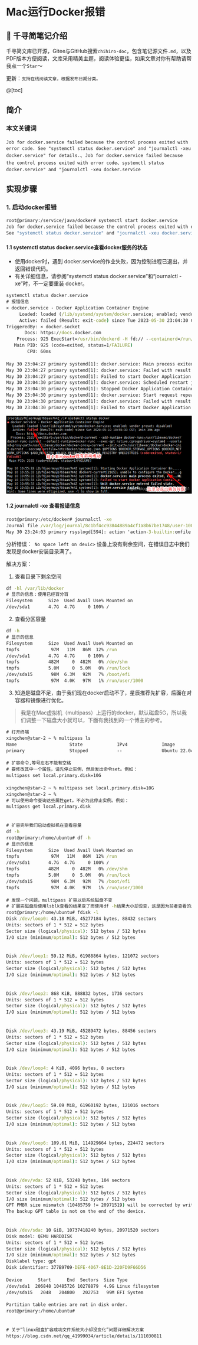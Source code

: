 # Mac运行Docker报错

## 📔 千寻简笔记介绍

千寻简文库已开源，Gitee与GitHub搜索`chihiro-doc`，包含笔记源文件`.md`，以及PDF版本方便阅读，文库采用精美主题，阅读体验更佳，如果文章对你有帮助请帮我点一个`Star`～

更新：`支持在线阅读文章，根据发布日期分类。`

@[toc]



## 简介

### 本文关键词

`Job for docker.service failed because the control process exited with error code.
See "systemctl status docker.service" and "journalctl -xeu docker.service" for details.`、`Job for docker.service failed because the control process exited with error code`、`systemctl status docker.service" and "journalctl -xeu docker.service`

## 实现步骤

### 1. 启动docker报错

```cmd
root@primary:/service/java/docker# systemctl start docker.service
Job for docker.service failed because the control process exited with error code.
See "systemctl status docker.service" and "journalctl -xeu docker.service" for details.
```

#### 1.1 systemctl status docker.service查看docker服务的状态

- 使用docker时，遇到 docker.service的作业失败，因为控制进程已退出，并返回错误代码。
- 有关详细信息，请参阅“systemctl status docker.service”和“journalctl -xe”时，不一定要重装 docker。

```cmd
systemctl status docker.service
# 报错信息
× docker.service - Docker Application Container Engine
     Loaded: loaded (/lib/systemd/system/docker.service; enabled; vendor preset: enabled)
     Active: failed (Result: exit-code) since Tue 2023-05-30 23:04:30 CST; 5min ago
TriggeredBy: × docker.socket
       Docs: https://docs.docker.com
    Process: 925 ExecStart=/usr/bin/dockerd -H fd:// --containerd=/run/containerd/containerd.sock (code=exited, status>
   Main PID: 925 (code=exited, status=1/FAILURE)
        CPU: 60ms

May 30 23:04:27 primary systemd[1]: docker.service: Main process exited, code=exited, status=1/FAILURE
May 30 23:04:27 primary systemd[1]: docker.service: Failed with result 'exit-code'.
May 30 23:04:27 primary systemd[1]: Failed to start Docker Application Container Engine.
May 30 23:04:30 primary systemd[1]: docker.service: Scheduled restart job, restart counter is at 3.
May 30 23:04:30 primary systemd[1]: Stopped Docker Application Container Engine.
May 30 23:04:30 primary systemd[1]: docker.service: Start request repeated too quickly.
May 30 23:04:30 primary systemd[1]: docker.service: Failed with result 'exit-code'.
May 30 23:04:30 primary systemd[1]: Failed to start Docker Application Container Engine.
```

![在这里插入图片描述](Mac运行Dokcer报错.assets/watermark,type_ZmFuZ3poZW5naGVpdGk,shadow_10,text_aHR0cHM6Ly9ibG9nLmNzZG4ubmV0L3FxXzQ0NTI1ODUx,size_16,color_FFFFFF,t_70.png)

#### 1.2 journalctl -xe 查看报错信息

```cmd
root@primary:/etc/docker# journalctl -xe
Journal file /var/log/journal/8c1bf4cc93844889a4cf1a8b67be1748/user-1000@0005fa7b9a7766ed-645e5933b08e3d15.journal~ is truncated, ignoring file.
May 30 23:24:03 primary rsyslogd[594]: action 'action-3-builtin:omfile' (module 'builtin:omfile') message lost, could not be processed. Check for additional error messages before>
```

分析错误：` No space left on devic>`	设备上没有剩余空间，在错误日志中我们发现是docker安装目录满了。

解决方案：

1. 查看目录下剩余空间

```cmd
df -hl /var/lib/docker
# 显示的信息：使用已经百分百
Filesystem      Size  Used Avail Use% Mounted on
/dev/sda1       4.7G  4.7G     0 100% /
```

2. 查看分区容量

```cmd
df -h
# 显示的信息
Filesystem      Size  Used Avail Use% Mounted on
tmpfs            97M   11M   86M  12% /run
/dev/sda1       4.7G  4.7G     0 100% /
tmpfs           482M     0  482M   0% /dev/shm
tmpfs           5.0M     0  5.0M   0% /run/lock
/dev/sda15       98M  6.3M   92M   7% /boot/efi
tmpfs            97M  4.0K   97M   1% /run/user/1000
```

3. 知道是磁盘不足，由于我们现在docker启动不了，星辰推荐先扩容，后面在对容器和镜像进行优化。

> 我是在Mac虚拟机（multipass）上运行的docker，默认磁盘5G，所以我们调整一下磁盘大小就可以，下面有我找到的一个博主的参考。

```cmd
# 打开终端
xingchen@star-2 ~ % multipass ls
Name                    State             IPv4             Image
primary                 Stopped           --               Ubuntu 22.04 LTS

# 扩容命令,等号左右不能有空格
# 要修改其中一个属性，请先停止实例，然后发出命令set。例如：
multipass set local.primary.disk=10G

xingchen@star-2 ~ % multipass set local.primary.disk=10G
xingchen@star-2 ~ % 
# 可以使用命令查询这些属性get。不必为此停止实例。例如：
multipass get local.primary.disk


# 扩容完毕我们启动虚拟机在查看容量
df -h
root@primary:/home/ubuntu# df -h
# 显示的信息
Filesystem      Size  Used Avail Use% Mounted on
tmpfs            97M   11M   86M  12% /run
/dev/sda1       4.7G  4.7G     0 100% /
tmpfs           482M     0  482M   0% /dev/shm
tmpfs           5.0M     0  5.0M   0% /run/lock
/dev/sda15       98M  6.3M   92M   7% /boot/efi
tmpfs            97M  4.0K   97M   1% /run/user/1000

# 发现一个问题，multipass 扩容以后系统磁盘不变
# 扩展完磁盘后使用lsblk查看的结果变了而使用df -h结果大小却没变，这是因为前者查看的是磁盘的大小而后者查看的是文件系统的大小。磁盘和文件系统在不严格区分时可视为同一个东西，但追究起来确实是两样东西。
root@primary:/home/ubuntu# fdisk -l
Disk /dev/loop0: 43.18 MiB, 45277184 bytes, 88432 sectors
Units: sectors of 1 * 512 = 512 bytes
Sector size (logical/physical): 512 bytes / 512 bytes
I/O size (minimum/optimal): 512 bytes / 512 bytes


Disk /dev/loop1: 59.12 MiB, 61988864 bytes, 121072 sectors
Units: sectors of 1 * 512 = 512 bytes
Sector size (logical/physical): 512 bytes / 512 bytes
I/O size (minimum/optimal): 512 bytes / 512 bytes


Disk /dev/loop2: 868 KiB, 888832 bytes, 1736 sectors
Units: sectors of 1 * 512 = 512 bytes
Sector size (logical/physical): 512 bytes / 512 bytes
I/O size (minimum/optimal): 512 bytes / 512 bytes


Disk /dev/loop3: 43.19 MiB, 45289472 bytes, 88456 sectors
Units: sectors of 1 * 512 = 512 bytes
Sector size (logical/physical): 512 bytes / 512 bytes
I/O size (minimum/optimal): 512 bytes / 512 bytes


Disk /dev/loop4: 4 KiB, 4096 bytes, 8 sectors
Units: sectors of 1 * 512 = 512 bytes
Sector size (logical/physical): 512 bytes / 512 bytes
I/O size (minimum/optimal): 512 bytes / 512 bytes


Disk /dev/loop5: 59.09 MiB, 61960192 bytes, 121016 sectors
Units: sectors of 1 * 512 = 512 bytes
Sector size (logical/physical): 512 bytes / 512 bytes
I/O size (minimum/optimal): 512 bytes / 512 bytes


Disk /dev/loop6: 109.61 MiB, 114929664 bytes, 224472 sectors
Units: sectors of 1 * 512 = 512 bytes
Sector size (logical/physical): 512 bytes / 512 bytes
I/O size (minimum/optimal): 512 bytes / 512 bytes


Disk /dev/vda: 52 KiB, 53248 bytes, 104 sectors
Units: sectors of 1 * 512 = 512 bytes
Sector size (logical/physical): 512 bytes / 512 bytes
I/O size (minimum/optimal): 512 bytes / 512 bytes
GPT PMBR size mismatch (10485759 != 20971519) will be corrected by write.
The backup GPT table is not on the end of the device.


Disk /dev/sda: 10 GiB, 10737418240 bytes, 20971520 sectors
Disk model: QEMU HARDDISK   
Units: sectors of 1 * 512 = 512 bytes
Sector size (logical/physical): 512 bytes / 512 bytes
I/O size (minimum/optimal): 512 bytes / 512 bytes
Disklabel type: gpt
Disk identifier: 377B9709-DEFE-4067-8E1D-220FD9F66D56

Device      Start      End  Sectors  Size Type
/dev/sda1  206848 10485726 10278879  4.9G Linux filesystem
/dev/sda15   2048   204800   202753   99M EFI System

Partition table entries are not in disk order.
root@primary:/home/ubuntu# 


# 关于“linux磁盘扩容成功文件系统大小却没变化”问题详细解决方案
https://blog.csdn.net/qq_41999034/article/details/111030811
```



